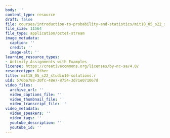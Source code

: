 ```yaml
---
body: ''
content_type: resource
draft: false
file: courses/introduction-to-probability-and-statistics/mit18_05_s22_studio10-solutions.r
file_size: 11564
file_type: application/octet-stream
image_metadata:
  caption: ''
  credit: ''
  image-alt: ''
learning_resource_types:
- Activity Assignments with Examples
license: https://creativecommons.org/licenses/by-nc-sa/4.0/
resourcetype: Other
title: mit18_05_s22_studio10-solutions.r
uid: 576ba788-30fc-48e7-8754-3d71e071067d
video_files:
  archive_url: ''
  video_captions_file: ''
  video_thumbnail_file: ''
  video_transcript_file: ''
video_metadata:
  video_speakers: ''
  video_tags: ''
  youtube_description: ''
  youtube_id: ''
---
```


